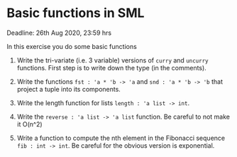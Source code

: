 # Basic functions in SML

Deadline: 26th Aug 2020, 23:59 hrs

In this exercise you do some basic functions

1. Write the tri-variate (i.e. 3 variable) versions of `curry` and
   `uncurry` functions.  First step is to write down the type (in the
   comments).

2. Write the functions `fst : 'a * 'b -> 'a` and `snd : 'a * 'b -> 'b`
   that project a tuple into its components.

3. Write the length function for lists `length : 'a list -> int`.

4. Write the `reverse : 'a list -> 'a list` function. Be careful to
   not make it O(n^2)

5. Write a function to compute the nth element in the Fibonacci
   sequence `fib : int -> int`. Be careful for the obvious version is
   exponential.